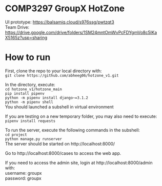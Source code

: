 # COMP3297 GroupX HotZone

UI prototype: https://balsamiq.cloud/s976ssg/pwtzqt3  
Team Drive: https://drive.google.com/drive/folders/1SM24mntOmWvPcFDYgmVo8c5IKaX5165z?usp=sharing  

# How to run
First, clone the repo to your local directory with:  
`git clone https://github.com/abheeg06/hotzone_v1.git`  

In the directory, execute:  
`cd hotzone_v1/hotzone_main`  
`pip install pipenv`  
`python -m pipenv install django~=3.1.2`  
`python -m pipenv shell`  
You should launched a subshell in virtual environment  

If you are testing on a new temporary folder, you may also need to execute:
`pipenv install requests`

To run the server, execute the following commands in the subshell:  
`cd project`  
`python manage.py runserver`  
The server should be started on http://localhost:8000/  
  
Go to http://localhost:8000/cases to access the web app.  
  
If you need to access the admin site, login at http://localhost:8000/admin with:  
username: groupx  
password: groupx  
